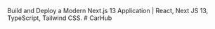Build and Deploy a Modern Next.js 13 Application | React, Next JS 13, TypeScript, Tailwind CSS.
#   C a r H u b  
 